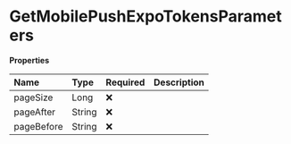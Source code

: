 # GetMobilePushExpoTokensParameters

**Properties**

| Name       | Type   | Required | Description |
| :--------- | :----- | :------- | :---------- |
| pageSize   | Long   | ❌       |             |
| pageAfter  | String | ❌       |             |
| pageBefore | String | ❌       |             |

